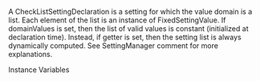 A CheckListSettingDeclaration is a setting for which the value domain is a list. Each element of the list is an instance of FixedSettingValue. If domainValues is set, then the list of valid values is constant (initialized at declaration time). Instead, if getter is set, then the setting list is always dynamically computed. See SettingManager comment for more explanations. 

Instance Variables
